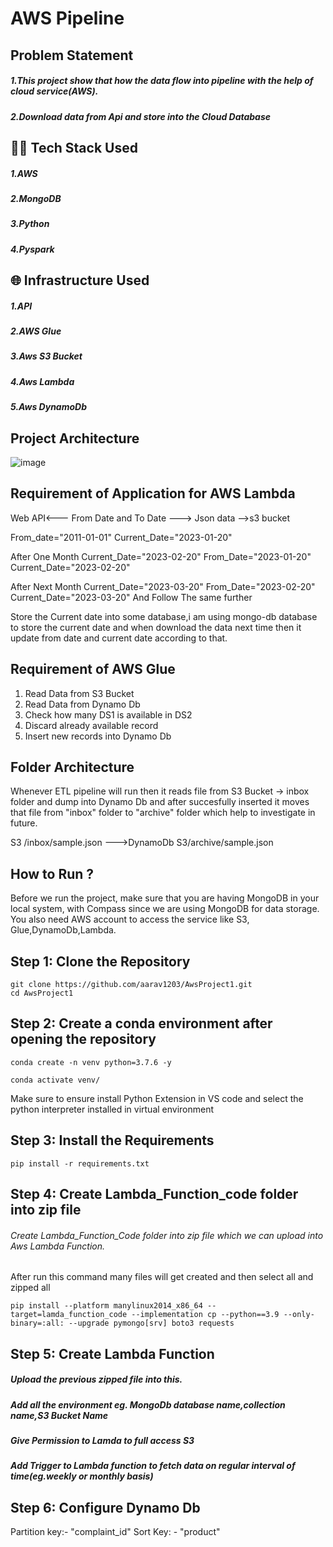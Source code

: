 # AWS Pipeline 
## Problem Statement
##### 1.This project show that how the data flow into pipeline with the help of cloud service(AWS).
##### 2.Download data from Api and store into the Cloud Database

## 👨‍💻 Tech Stack Used
##### 1.AWS
##### 2.MongoDB
##### 3.Python
##### 4.Pyspark

## 🌐 Infrastructure Used
##### 1.API
##### 2.AWS Glue
##### 3.Aws S3 Bucket
##### 4.Aws Lambda
##### 5.Aws DynamoDb

## Project Architecture
![image](https://user-images.githubusercontent.com/62836744/218323041-5d3a1f48-3bcd-4601-9e0a-ad08059934ee.png)

## Requirement of Application for AWS Lambda
Web API<--- From Date and To Date
---> Json data -->s3 bucket

From_date="2011-01-01"
Current_Date="2023-01-20"

After One Month Current_Date="2023-02-20"
From_Date="2023-01-20"
Current_Date="2023-02-20"

After Next Month Current_Date="2023-03-20"
From_Date="2023-02-20"
Current_Date="2023-03-20"
And Follow The same further

Store the Current date into some database,i am using mongo-db database to store the current date and when download the data next time then it update from date and current date according to that.

## Requirement of AWS Glue
1. Read Data from S3 Bucket
2. Read Data from Dynamo Db
3. Check how many DS1 is available in DS2
4. Discard already available record
5. Insert new records into Dynamo Db

## Folder Architecture
Whenever ETL pipeline will run then it reads file from S3 Bucket -> inbox folder and dump into Dynamo Db and after succesfully inserted it moves that file from "inbox" folder to "archive" folder which help to investigate in future.

S3 /inbox/sample.json --->DynamoDb
S3/archive/sample.json
 
## How to Run ?
Before we run the project, make sure that you are having MongoDB in your local system, with Compass since we are using MongoDB for data storage. You also need AWS account to access the service like S3, Glue,DynamoDb,Lambda.

## Step 1: Clone the Repository
```
git clone https://github.com/aarav1203/AwsProject1.git
cd AwsProject1
```
## Step 2: Create a conda environment after opening the repository
```
conda create -n venv python=3.7.6 -y
```
```
conda activate venv/
```
Make sure to ensure install Python Extension in VS code and select the python interpreter installed in virtual environment

## Step 3: Install the Requirements
```
pip install -r requirements.txt
```
## Step 4: Create Lambda_Function_code folder into zip file
###### Create Lambda_Function_Code folder into zip file which we can upload into Aws Lambda Function.
After run this command many files will get created and then select all and zipped all
```
pip install --platform manylinux2014_x86_64 --target=lamda_function_code --implementation cp --python==3.9 --only-binary=:all: --upgrade pymongo[srv] boto3 requests
```

## Step 5: Create Lambda Function
##### Upload the previous zipped file into this.
##### Add all the environment eg. MongoDb database name,collection name,S3 Bucket Name
##### Give Permission to Lamda to full access S3
##### Add Trigger to Lambda function to fetch data on regular interval of time(eg.weekly or monthly basis)

## Step 6: Configure Dynamo Db
Partition key:- "complaint_id"
Sort Key: - "product"
